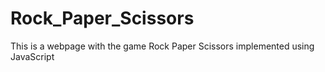# Rock_Paper_Scissors
This is a webpage with the game Rock Paper Scissors 
implemented using JavaScript